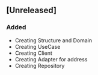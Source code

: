 ## [Unreleased]
### Added
- Creating Structure and Domain
- Creating UseCase
- Creating Client
- Creating Adapter for address
- Creating Repository